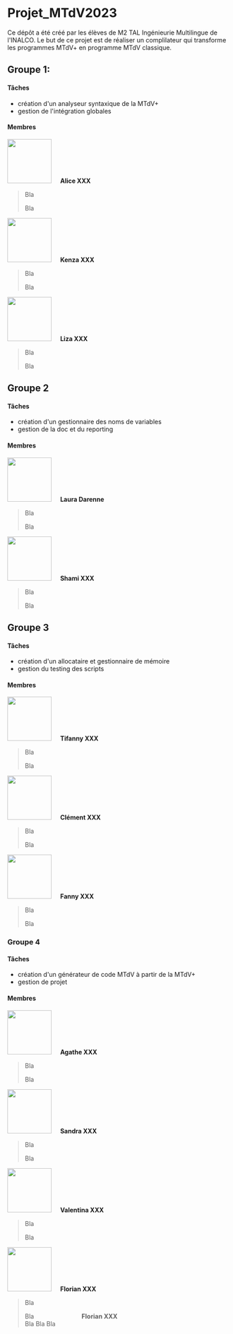 # Projet_MTdV2023

Ce dépôt a été créé par les élèves de M2 TAL Ingénieurie Multilingue de l'INALCO. Le but de ce projet est de réaliser un complilateur qui transforme les programmes MTdV+ en programme MTdV classique.

## Groupe 1: 

#### Tâches
- création d'un analyseur syntaxique de la MTdV+
- gestion de l'intégration globales

#### Membres

<img src="/../page/images/alice.jpg" width=100px> &nbsp; &nbsp; **Alice XXX**
> Bla
> 
> Bla

<img src="/../page/images/kenza.jpg" width=100px> &nbsp; &nbsp; **Kenza XXX**
> Bla
>
> Bla

<img src="/../page/images/liza.jpg" width=100px> &nbsp; &nbsp; **Liza XXX**
> Bla
> 
> Bla

## Groupe 2

#### Tâches
- création d'un gestionnaire des noms de variables
- gestion de la doc et du reporting

#### Membres

<img src="/../page/images/laura.jpg" width=100px> &nbsp; &nbsp; **Laura Darenne**
> Bla
> 
> Bla

<img src="/../page/images/shami.jpg" width=100px> &nbsp; &nbsp; **Shami XXX**
> Bla
>
> Bla 

## Groupe 3

#### Tâches
- création d'un allocataire et gestionnaire de mémoire
- gestion du testing des scripts

#### Membres

<img src="/../page/images/tifanny.jpg" width=100px> &nbsp; &nbsp; **Tifanny XXX**
> Bla
> 
> Bla

<img src="/../page/images/clement.jpg" width=100px> &nbsp; &nbsp; **Clément XXX**
> Bla
> 
> Bla

<img src="/../page/images/fanny.jpg" width=100px> &nbsp; &nbsp; **Fanny XXX**
> Bla
> 
> Bla

### Groupe 4

#### Tâches
- création d'un générateur de code MTdV à partir de la MTdV+
- gestion de projet

#### Membres

<img src="/../page/images/agathe.jpg" width=100px> &nbsp; &nbsp; **Agathe XXX**
> Bla
> 
> Bla

<img src="/../page/images/sandra.jpg" width=100px> &nbsp; &nbsp; **Sandra XXX**
> Bla
> 
> Bla

<img src="/../page/images/valentina.jpg" width=100px> &nbsp; &nbsp; **Valentina XXX**
> Bla
> 
> Bla

<img src="/../page/images/florian.jpg" width=100px> &nbsp; &nbsp; **Florian XXX**
> Bla
> 
> Bla
> <img src="/../page/images/florian.jpg" width="100" height="1OO" />
> **Florian XXX** \
> Bla Bla Bla
